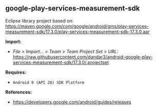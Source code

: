 ## google-play-services-measurement-sdk

Eclipse library project based on:<br/>
https://maven.google.com/com/google/android/gms/play-services-measurement-sdk/17.3.0/play-services-measurement-sdk-17.3.0.aar

**Import:**
- _File > Import... > Team > Team Project Set > URL:_<br/>
  https://raw.githubusercontent.com/dandar3/android-google-play-services-measurement-sdk/17.3.0/.projectset

**Requires:**
- `Android 9 (API 28) SDK Platform`

**References:**
- https://developers.google.com/android/guides/releases